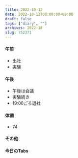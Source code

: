 ```yaml
---
title: 2022-10-12
date: 2022-10-12T00:00:00+09:00
draft: false
tags: ["diary", ""]
archives: 2022-10
slug: 752371
---
```

#### 午前
- 出社
- 実験
#### 午後
- 午後は会議
- 実験続き
- 19:00ごろ退社
#### 体調
- 74
#### その他
#### 今日のTabs